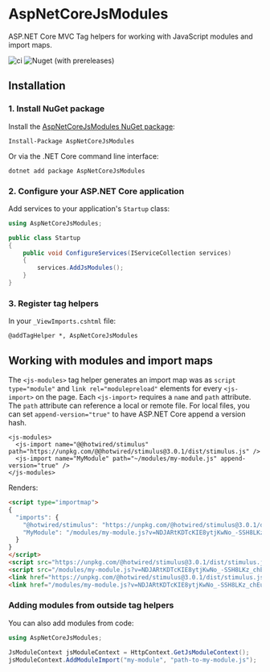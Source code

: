 # AspNetCoreJsModules
ASP.NET Core MVC Tag helpers for working with JavaScript modules and import maps.

![ci](https://github.com/gunndabad/aspnetcore-jsmodules/workflows/ci/badge.svg)
![Nuget (with prereleases)](https://img.shields.io/nuget/vpre/AspNetCoreJsModules)

## Installation

### 1. Install NuGet package

Install the [AspNetCoreJsModules NuGet package](https://www.nuget.org/packages/AspNetCoreJsModules/):

    Install-Package AspNetCoreJsModules

Or via the .NET Core command line interface:

    dotnet add package AspNetCoreJsModules

### 2. Configure your ASP.NET Core application

Add services to your application's `Startup` class:

```cs
using AspNetCoreJsModules;

public class Startup
{
    public void ConfigureServices(IServiceCollection services)
    {
        services.AddJsModules();
    }
}
```

### 3. Register tag helpers

In your `_ViewImports.cshtml` file:

```razor:
@addTagHelper *, AspNetCoreJsModules
```

## Working with modules and import maps

The `<js-modules>` tag helper generates an import map was as `script type="module"` and `link rel="modulepreload"` elements for every `<js-import>` on the page. Each `<js-import>` requires a `name` and `path` attribute. The `path` attribute can reference a local or remote file. For local files, you can set `append-version="true"` to have ASP.NET Core append a version hash.

```razor
<js-modules>
  <js-import name="@@hotwired/stimulus" path="https://unpkg.com/@@hotwired/stimulus@3.0.1/dist/stimulus.js" />
  <js-import name="MyModule" path="~/modules/my-module.js" append-version="true" />
</js-modules>
```

Renders:

```html
<script type="importmap">
{
  "imports": {
    "@hotwired/stimulus": "https://unpkg.com/@hotwired/stimulus@3.0.1/dist/stimulus.js",
    "MyModule": "/modules/my-module.js?v=NDJARtKDTcKIE8ytjKwNo_-SSH8LKz_chEuHcASozBk"
  }
}
</script>
<script src="https://unpkg.com/@hotwired/stimulus@3.0.1/dist/stimulus.js" type="module"></script>
<script src="/modules/my-module.js?v=NDJARtKDTcKIE8ytjKwNo_-SSH8LKz_chEuHcASozBk" type="module"></script>
<link href="https://unpkg.com/@hotwired/stimulus@3.0.1/dist/stimulus.js" rel="modulepreload" />
<link href="/modules/my-module.js?v=NDJARtKDTcKIE8ytjKwNo_-SSH8LKz_chEuHcASozBk" rel="modulepreload" />
```

### Adding modules from outside tag helpers

You can also add modules from code:

```cs
using AspNetCoreJsModules;

JsModuleContext jsModuleContext = HttpContext.GetJsModuleContext();
jsModuleContext.AddModuleImport("my-module", "path-to-my-module.js");
```
